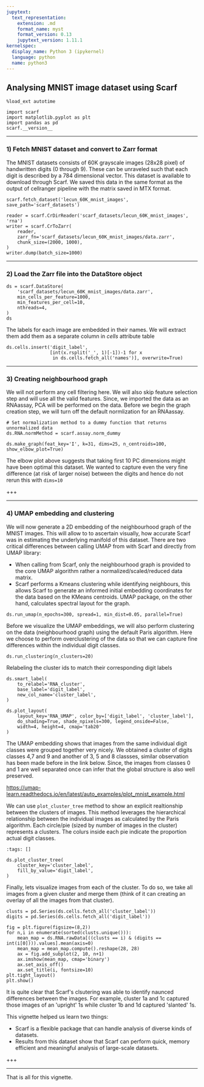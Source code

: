 ```yaml
---
jupytext:
  text_representation:
    extension: .md
    format_name: myst
    format_version: 0.13
    jupytext_version: 1.11.1
kernelspec:
  display_name: Python 3 (ipykernel)
  language: python
  name: python3
---
```


## Analysing MNIST image dataset using Scarf

```{code-cell} ipython3
%load_ext autotime

import scarf
import matplotlib.pyplot as plt
import pandas as pd
scarf.__version__
```

---
### 1) Fetch MNIST dataset and convert to Zarr format

The MNIST datasets consists of 60K grayscale images (28x28 pixel) of handwritten digits (0 through 9).
These can be unraveled such that each digit is described by a 784 dimensional vector. 
This dataset is  available to download through Scarf. We saved this data in the same format as
the output of cellranger pipeline with the matrix saved in MTX format.

```{code-cell} ipython3
scarf.fetch_dataset('lecun_60K_mnist_images', save_path='scarf_datasets')
```

```{code-cell} ipython3
reader = scarf.CrDirReader('scarf_datasets/lecun_60K_mnist_images', 'rna')
writer = scarf.CrToZarr(
    reader,
    zarr_fn='scarf_datasets/lecun_60K_mnist_images/data.zarr',
    chunk_size=(2000, 1000),
)
writer.dump(batch_size=1000)
```

---
### 2) Load the Zarr file into the DataStore object

```{code-cell} ipython3
ds = scarf.DataStore(
    'scarf_datasets/lecun_60K_mnist_images/data.zarr',
    min_cells_per_feature=1000,
    min_features_per_cell=10,
    nthreads=4,
)
ds
```

The labels for each image are embedded in their names. We will extract them add them as a separate column in *cells* attribute table

```{code-cell} ipython3
ds.cells.insert('digit_label',
                [int(x.rsplit('_', 1)[-1])-1 for x
                 in ds.cells.fetch_all('names')], overwrite=True)
```

---
### 3) Creating neighbourhood graph

We will not perform any cell filtering here. We will also skip feature selection step and will use all the valid features. Since, we imported the data as an RNAassay, PCA will be performed on the data. Before we begin the graph creation step, we will turn off the default normlization for an RNAassay.

```{code-cell} ipython3
# Set normalization method to a dummy function that returns unnormalized data
ds.RNA.normMethod = scarf.assay.norm_dummy

ds.make_graph(feat_key='I', k=31, dims=25, n_centroids=100, show_elbow_plot=True)
```

The elbow plot above suggests that taking first 10 PC dimensions might have been optimal this dataset. We wanted to capture even the very fine difference (at risk of larger noise) between the digits and hence do not rerun this with `dims=10`

+++

---
### 4) UMAP embedding and clustering

We will now generate a 2D embedding of the neighbourhood graph of the MNIST images. This will allow to to ascertain visually, how accurate Scarf was in estimating the underlying manifold of this dataset. There are two critical differences between calling UMAP from with Scarf and directly from UMAP library:
- When calling from Scarf, only the neighbourhood graph is provided to the core UMAP algorithm rather a normalized/scaled/reduced data matrix.
- Scarf performs a Kmeans clustering while identifying neighbours, this allows Scarf to generate an informed initial embedding coordinates for the data based on the KMeans centroids. UMAP package, on the other hand, calculates spectral layout for the graph.

```{code-cell} ipython3
ds.run_umap(n_epochs=300, spread=1, min_dist=0.05, parallel=True)
```

Before we visualize the UMAP embeddings, we will also perform clustering on the data (neighbourhood graph) using the default Paris algorithm. Here we choose to perform overclustering of the data so that we can capture fine differences within the individual digit classes.

```{code-cell} ipython3
ds.run_clustering(n_clusters=20)
```

Relabeling the cluster ids to match their corresponding digit labels

```{code-cell} ipython3
ds.smart_label(
    to_relabel='RNA_cluster',
    base_label='digit_label',
    new_col_name='cluster_label',
)
```

```{code-cell} ipython3
ds.plot_layout(
    layout_key='RNA_UMAP', color_by=['digit_label', 'cluster_label'],
    do_shading=True, shade_npixels=300, legend_onside=False,
    width=4, height=4, cmap='tab20'
)
```

The UMAP embedding shows that images from the same individual digit classes were grouped together very nicely. We obtained a cluster of digits classes 4,7 and 9 and another of 3, 5 and 8 classses, similar observation has been made before in the link below. Since, the images from classes 0 and 1 are well separated once can infer that the global structure is also well preserved.

https://umap-learn.readthedocs.io/en/latest/auto_examples/plot_mnist_example.html

We can use `plot_cluster_tree` method to show an explicit realtionship between the clusters of images. This method leverages the hierarchical relationship between the individual images as calculated by the Paris algorithm. Each circle/pie (sized by number of images in the cluster) represents a clusters. The colurs inside each pie indicate the proportion actual digit classes.

```{code-cell} ipython3
:tags: []

ds.plot_cluster_tree(
    cluster_key='cluster_label',
    fill_by_value='digit_label',
)
```

Finally, lets visualize images from each of the cluster. To do so, we take all images from a given cluster and merge them (think of it can creating an overlay of all the images from that cluster).

```{code-cell} ipython3
clusts = pd.Series(ds.cells.fetch_all('cluster_label'))
digits = pd.Series(ds.cells.fetch_all('digit_label'))
```

```{code-cell} ipython3
fig = plt.figure(figsize=(8,2))
for n,i in enumerate(sorted(clusts.unique())):
    mean_map = ds.RNA.rawData[((clusts == i) & (digits == int(i[0]))).values].mean(axis=0)
    mean_map = mean_map.compute().reshape(28, 28)
    ax = fig.add_subplot(2, 10, n+1)
    ax.imshow(mean_map, cmap='binary')
    ax.set_axis_off()
    ax.set_title(i, fontsize=10)
plt.tight_layout()
plt.show()
```

It is quite clear that Scarf's clsutering was able to identify naunced differences between the images. For example, cluster 1a and 1c captured those images of an 'upright' 1s while cluster 1b and 1d captured 'slanted' 1s.

This vignette helped us learn two things:
- Scarf is a flexible package that can handle analysis of diverse kinds of datasets.
- Results from this dataset show that Scarf can perform quick, memory efficient and meaningful analysis of large-scale datasets.

+++

---
That is all for this vignette.
